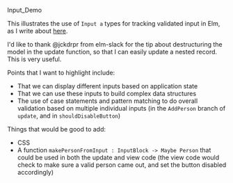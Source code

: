 Input_Demo

This illustrates the use of `Input a` types for tracking validated input in Elm, as I write about [here](http://www.mechanicaldruid.com/update-to-input-tracking-in-elm/). 

I'd like to thank @jckdrpr from elm-slack for the tip about destructuring the model in the update function, so that I can easily update a nested record. This is very useful.  

Points that I want to highlight include:
* That we can display different inputs based on application state
* That we can use these inputs to build complex data structures
* The use of case statements and pattern matching to do overall validation based on multiple individual inputs (in the `AddPerson` branch of `update`, and in `shouldDisableButton`)


Things that would be good to add:
* CSS 
* A function `makePersonFromInput : InputBlock -> Maybe Person` that could be used in both the update and view code (the view code would check to make sure a valid person came out, and set the button disabled accordingly)